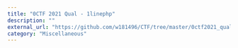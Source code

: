 ```yaml
---
title: "0CTF 2021 Qual - 1linephp"
description: ""
external_url: "https://github.com/w181496/CTF/tree/master/0ctf2021_qual/1linephp"
category: "Miscellaneous"
---
```

